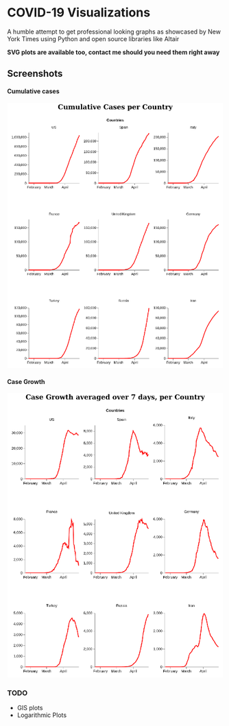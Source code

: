 # COVID-19 Visualizations

A humble attempt to get professional looking graphs as showcased by New York Times using Python and open source libraries like Altair

**SVG plots are available too, contact me should you need them right away**

## Screenshots
#### Cumulative cases
![Cumulative cases](cum-cases-screenshot.min.png)

#### Case Growth
![Case Growth](growth-screenshot.min.png)

### TODO

- GIS plots
- Logarithmic Plots